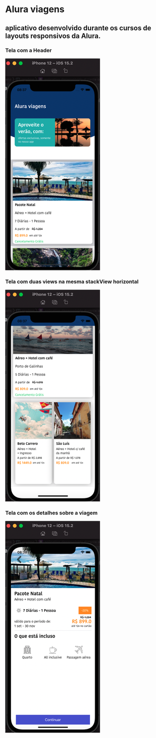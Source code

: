 #  Alura viagens 

## aplicativo desenvolvido durante os cursos de layouts responsivos da Alura.

<p>
  <h3> Tela com a Header </h3>
   <img src="https://github.com/mariafortunato/AluraViagens/blob/main/telas/telaHomeHeader.png" alt="Tela da Header">
</p>
<p>
  <h3> Tela com duas views na mesma stackView horizontal</h3>
   <img src="https://github.com/mariafortunato/AluraViagens/blob/main/telas/telaHomeStackViewHorizontal.png" alt="Tela com duas views na mesma stackView horizontal">
</p>
<p>
  <h3> Tela com os detalhes sobre a viagem </h3>
   <img src="https://github.com/mariafortunato/AluraViagens/blob/main/telas/telaDetalhes.png" alt="Tela com os detalhes sobre a viagem">
</p>
